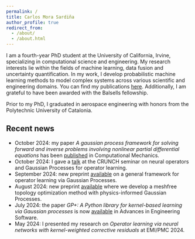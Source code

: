 ```yaml
---
permalink: /
title: Carlos Mora Sardiña
author_profile: true
redirect_from: 
  - /about/
  - /about.html
---
```


I am a fourth-year PhD student at the University of California, Irvine, specializing in computational science and engineering. My research interests lie within the fields of machine learning, data fusion and uncertainty quantification. In my work, I develop probabilistic machine learning methods to model complex systems across various scientific and engineering domains. You can find my publications [here](https://cmorasar.github.io/publications-talks/). Additionally, I am grateful to have been awarded with the Balsells fellowship. 

Prior to my PhD, I graduated in aerospace engineering with honors from the Polytechnic University of Catalonia. 

## Recent news
- October 2024: my paper _A gaussian process framework for solving forward and inverse problems involving nonlinear partial differential equations_ has been [published](https://link.springer.com/article/10.1007/s00466-024-02559-0) in Computational Mechanics.
- October 2024: I gave a [talk](https://www.youtube.com/watch?v=yFAxA6vPECA&t=3s) at the CRUNCH seminar on neural operators and Gaussian Processes for operator learning. 
- September 2024: new preprint [available](https://arxiv.org/abs/2409.04538) on a general framework for operator learning via Gaussian Processes.
- August 2024: new preprint [available](https://arxiv.org/abs/2401.03492) where we develop a meshfree topology optimization method with physics-informed Gaussian Processes.
- July 2024: the paper _GP+: A Python library for kernel-based learning via Gaussian processes_ is now [available](https://www.sciencedirect.com/science/article/pii/S0965997824000930) in Advances in Engineering Software.
- May 2024: I presented my research on _Operator learning via neural networks with kernel-weighted corrective residuals_ at EMI/PMC 2024.

<!--

 January 2024: new preprint [available](https://arxiv.org/abs/2401.03492) on a novel machine learning method for PDE solving.
- December 2023: new preprint [available](https://arxiv.org/abs/2312.07694) on _GP+: A Python Library for Kernel-based learning via Gaussian Processes_.
- October 2023: my paper _Probabilistic neural data fusion for learning from an arbitrary number of multi-fidelity data sets_ has been [published](https://www.sciencedirect.com/science/article/pii/S0045782523003316) in Computer Methods in Applied Mechanics and Engineering.
- July 2023: I presented my work on _Data Fusion Under Multiple Uncertainty Sources via Multi-Fidelity Bayesian Networks_ at the 17th U.S. National Congress on Computational Mechanics.
- July 2023: I gave a talk on _Probabilistic neural data fusion for learning from an arbitrary number of multi-fidelity data sets_ at the Sandia Machine Learning and Deep Learning Workshop.

 A data-driven personal website
======
Like many other Jekyll-based GitHub Pages templates, academicpages makes you separate the website's content from its form. The content & metadata of your website are in structured markdown files, while various other files constitute the theme, specifying how to transform that content & metadata into HTML pages. You keep these various markdown (.md), YAML (.yml), HTML, and CSS files in a public GitHub repository. Each time you commit and push an update to the repository, the [GitHub pages](https://pages.github.com/) service creates static HTML pages based on these files, which are hosted on GitHub's servers free of charge.

Many of the features of dynamic content management systems (like Wordpress) can be achieved in this fashion, using a fraction of the computational resources and with far less vulnerability to hacking and DDoSing. You can also modify the theme to your heart's content without touching the content of your site. If you get to a point where you've broken something in Jekyll/HTML/CSS beyond repair, your markdown files describing your talks, publications, etc. are safe. You can rollback the changes or even delete the repository and start over -- just be sure to save the markdown files! Finally, you can also write scripts that process the structured data on the site, such as [this one](https://github.com/academicpages/academicpages.github.io/blob/master/talkmap.ipynb) that analyzes metadata in pages about talks to display [a map of every location you've given a talk](https://academicpages.github.io/talkmap.html).

Getting started
======
1. Register a GitHub account if you don't have one and confirm your e-mail (required!)
1. Fork [this repository](https://github.com/academicpages/academicpages.github.io) by clicking the "fork" button in the top right. 
1. Go to the repository's settings (rightmost item in the tabs that start with "Code", should be below "Unwatch"). Rename the repository "[your GitHub username].github.io", which will also be your website's URL.
1. Set site-wide configuration and create content & metadata (see below -- also see [this set of diffs](http://archive.is/3TPas) showing what files were changed to set up [an example site](https://getorg-testacct.github.io) for a user with the username "getorg-testacct")
1. Upload any files (like PDFs, .zip files, etc.) to the files/ directory. They will appear at https://[your GitHub username].github.io/files/example.pdf.  
1. Check status by going to the repository settings, in the "GitHub pages" section

Site-wide configuration
------
The main configuration file for the site is in the base directory in [_config.yml](https://github.com/academicpages/academicpages.github.io/blob/master/_config.yml), which defines the content in the sidebars and other site-wide features. You will need to replace the default variables with ones about yourself and your site's github repository. The configuration file for the top menu is in [_data/navigation.yml](https://github.com/academicpages/academicpages.github.io/blob/master/_data/navigation.yml). For example, if you don't have a portfolio or blog posts, you can remove those items from that navigation.yml file to remove them from the header. 

Create content & metadata
------
For site content, there is one markdown file for each type of content, which are stored in directories like _publications, _talks, _posts, _teaching, or _pages. For example, each talk is a markdown file in the [_talks directory](https://github.com/academicpages/academicpages.github.io/tree/master/_talks). At the top of each markdown file is structured data in YAML about the talk, which the theme will parse to do lots of cool stuff. The same structured data about a talk is used to generate the list of talks on the [Talks page](https://academicpages.github.io/talks), each [individual page](https://academicpages.github.io/talks/2012-03-01-talk-1) for specific talks, the talks section for the [CV page](https://academicpages.github.io/cv), and the [map of places you've given a talk](https://academicpages.github.io/talkmap.html) (if you run this [python file](https://github.com/academicpages/academicpages.github.io/blob/master/talkmap.py) or [Jupyter notebook](https://github.com/academicpages/academicpages.github.io/blob/master/talkmap.ipynb), which creates the HTML for the map based on the contents of the _talks directory).

**Markdown generator**

I have also created [a set of Jupyter notebooks](https://github.com/academicpages/academicpages.github.io/tree/master/markdown_generator
) that converts a CSV containing structured data about talks or presentations into individual markdown files that will be properly formatted for the academicpages template. The sample CSVs in that directory are the ones I used to create my own personal website at stuartgeiger.com. My usual workflow is that I keep a spreadsheet of my publications and talks, then run the code in these notebooks to generate the markdown files, then commit and push them to the GitHub repository.

How to edit your site's GitHub repository
------
Many people use a git client to create files on their local computer and then push them to GitHub's servers. If you are not familiar with git, you can directly edit these configuration and markdown files directly in the github.com interface. Navigate to a file (like [this one](https://github.com/academicpages/academicpages.github.io/blob/master/_talks/2012-03-01-talk-1.md) and click the pencil icon in the top right of the content preview (to the right of the "Raw | Blame | History" buttons). You can delete a file by clicking the trashcan icon to the right of the pencil icon. You can also create new files or upload files by navigating to a directory and clicking the "Create new file" or "Upload files" buttons. 

Example: editing a markdown file for a talk
![Editing a markdown file for a talk](/images/editing-talk.png)

For more info
------
More info about configuring academicpages can be found in [the guide](https://academicpages.github.io/markdown/). The [guides for the Minimal Mistakes theme](https://mmistakes.github.io/minimal-mistakes/docs/configuration/) (which this theme was forked from) might also be helpful. -->
